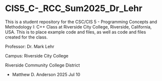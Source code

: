 # CIS5_C-_RCC_Sum2025_Dr_Lehr
This is a student repository for the CSC/CIS 5 - Programming Concepts and Methodology I: C++ Class at Riverside City College, Riverside, California, USA.    This is to place example code and files, as well as code and files created for the class.

Professor:  Dr. Mark Lehr

Campus: Riverside City College 

Riverside Community College District

- Matthew D. Anderson 2025 Jul 10



